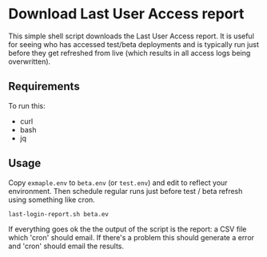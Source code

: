 # Download Last User Access report

This simple shell script downloads the Last User Access report. It is useful
for seeing who has accessed test/beta deployments and is typically run just 
before they get refreshed from live (which results in all access logs being overwritten).

## Requirements

To run this:

* curl
* bash
* jq


## Usage

Copy `exmaple.env` to `beta.env` (or `test.env`) and edit to reflect your environment. Then
schedule regular runs just before test / beta refresh using something like cron.

    last-login-report.sh beta.ev

If everything goes ok the the output of the script is the report: a CSV file which 'cron' should email.
If there's a problem this should generate a error and 'cron' should email the results.
